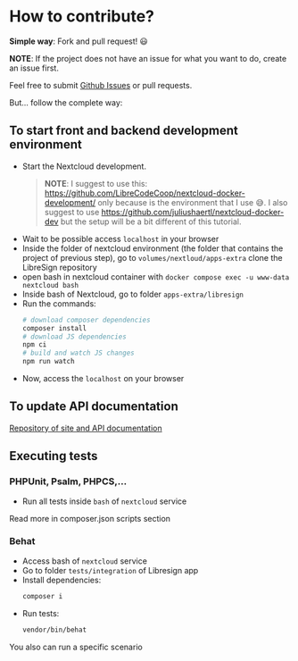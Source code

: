 # How to contribute?

**Simple way**: Fork and pull request! 😃

**NOTE**: If the project does not have an issue for what you want to do, create an issue first.

Feel free to submit [Github Issues](https://github.com/libresign/libresign/issues) or pull requests.

But... follow the complete way:

## To start front and backend development environment

* Start the Nextcloud development.
  > **NOTE**: I suggest to use this: https://github.com/LibreCodeCoop/nextcloud-docker-development/ only because is the environment that I use 😅. I also suggest to use https://github.com/juliushaertl/nextcloud-docker-dev but the setup will be a bit different of this tutorial.
* Wait to be possible access `localhost` in your browser
* Inside the folder of nextcloud environment (the folder that contains the project of previous step), go to `volumes/nextloud/apps-extra` clone the LibreSign repository
* open bash in nextcloud container with `docker compose exec -u www-data nextcloud bash`
* Inside bash of Nextcloud, go to folder `apps-extra/libresign`
* Run the commands:
  ```bash
  # download composer dependencies
  composer install
  # download JS dependencies
  npm ci
  # build and watch JS changes
  npm run watch
  ```
* Now, access the `localhost` on your browser

## To update API documentation

[Repository of site and API documentation](https://github.com/libresign/libresign.github.io)

## Executing tests
### PHPUnit, Psalm, PHPCS,...

* Run all tests inside `bash` of `nextcloud` service

Read more in composer.json scripts section

### Behat

* Access bash of `nextcloud` service
* Go to folder `tests/integration` of Libresign app
* Install dependencies:
  ```bash
  composer i
  ```
* Run tests:
  ```bash
  vendor/bin/behat
  ```

You also can run a specific scenario
